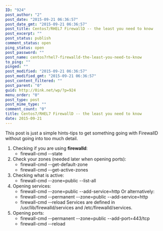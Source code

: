 ```yaml
---
ID: "924"
post_author: "2"
post_date: "2015-09-21 06:36:57"
post_date_gmt: "2015-09-21 06:36:57"
post_title: Centos7/RHEL7 FirewallD -- the least you need to know
post_excerpt: ""
post_status: publish
comment_status: open
ping_status: open
post_password: ""
post_name: centos7rhel7-firewalld-the-least-you-need-to-know
to_ping: ""
pinged: ""
post_modified: "2015-09-21 06:36:57"
post_modified_gmt: "2015-09-21 06:36:57"
post_content_filtered: ""
post_parent: "0"
guid: http://0ink.net/wp/?p=924
menu_order: "0"
post_type: post
post_mime_type: ""
comment_count: "0"
title: Centos7/RHEL7 FirewallD -- the least you need to know
date: 2015-09-21
---
```


This post is just a simple hints-tips to get something going with FirewallD without going into too much detail.

1.  Checking if you are using **firewalld**:
    *   firewall-cmd --state
2.  Check your zones (needed later when opening ports):
    *   firewall-cmd --get-default-zone
    *   firewall-cmd --get-active-zones
3.  Checking what is active:
    *   firewall-cmd --zone=public --list-all
4.  Opening services:
    *   firewall-cmd --zone=public --add-service=http Or alternatively:
    *   firewall-cmd --permanent --zone=public --add-service=http
    *   firewall-cmd --reload Services are defined in /usr/lib/firewalld/services and /etc/firewalld/services.
5.  Opening ports:
    *   firewall-cmd --permanent --zone=public --add-port=443/tcp
    *   firewall-cmd --reload

